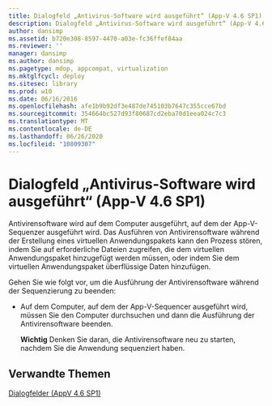 ```yaml
---
title: Dialogfeld „Antivirus-Software wird ausgeführt“ (App-V 4.6 SP1)
description: Dialogfeld „Antivirus-Software wird ausgeführt“ (App-V 4.6 SP1)
author: dansimp
ms.assetid: b720e308-8597-4470-a03e-fc36ffef84aa
ms.reviewer: ''
manager: dansimp
ms.author: dansimp
ms.pagetype: mdop, appcompat, virtualization
ms.mktglfcycl: deploy
ms.sitesec: library
ms.prod: w10
ms.date: 06/16/2016
ms.openlocfilehash: afe1b9b92df3e487de745103b7647c355cce67bd
ms.sourcegitcommit: 354664bc527d93f80687cd2eba70d1eea024c7c3
ms.translationtype: MT
ms.contentlocale: de-DE
ms.lasthandoff: 06/26/2020
ms.locfileid: "10809307"
---
```

# Dialogfeld „Antivirus-Software wird ausgeführt“ (App-V 4.6 SP1)


Antivirensoftware wird auf dem Computer ausgeführt, auf dem der App-V-Sequenzer ausgeführt wird. Das Ausführen von Antivirensoftware während der Erstellung eines virtuellen Anwendungspakets kann den Prozess stören, indem Sie auf erforderliche Dateien zugreifen, die dem virtuellen Anwendungspaket hinzugefügt werden müssen, oder indem Sie dem virtuellen Anwendungspaket überflüssige Daten hinzufügen.

Gehen Sie wie folgt vor, um die Ausführung der Antivirensoftware während der Sequenzierung zu beenden:

-   Auf dem Computer, auf dem der App-V-Sequencer ausgeführt wird, müssen Sie den Computer durchsuchen und dann die Ausführung der Antivirensoftware beenden.

    **Wichtig**  Denken Sie daran, die Antivirensoftware neu zu starten, nachdem Sie die Anwendung sequenziert haben.

     

## Verwandte Themen


[Dialogfelder (AppV 4.6 SP1)](dialog-boxes--appv-46-sp1-.md)

 

 





